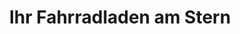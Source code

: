 ---
title: "Ihr Fahrradladen am Stern"
url: /fuerstenwalde-spree/ihr-fahrradladen-am-stern/
shop: Fahrrad
---